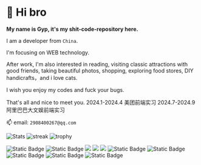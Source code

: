 # 👋 Hi bro

**My name is Gyp, it's my shit-code-repository here.**

I am a developer from ```China```. 

I'm focusing on WEB technology.

After work, I'm also interested in reading, visiting classic attractions with good friends, taking beautiful photos, shopping, exploring food stores, DIY handicrafts，and i love cats.

I wish you enjoy my codes and fuck your bugs.

That's all and nice to meet you.
2024.1-2024.4  美团前端实习
2024.7-2024.9  阿里巴巴大文娱前端实习

📫 email: `2908400267@qq.com`

![Stats](https://github-readme-stats.vercel.app/api?username=gypgyptestmore&show_icons=true&theme=radical)
![streak](http://github-readme-streak-stats.herokuapp.com/?user=gypgyptestmore&theme=radical)
![trophy](https://github-profile-trophy.vercel.app/?username=gypgyptestmore&theme=radical)

<span > 
  <img alt="Static Badge" src="https://img.shields.io/badge/Vue-%2342b883?style=flat-square&logo=Vue&logoColor=%23fff"> 
  <img alt="Static Badge" src="https://img.shields.io/badge/TypeScript-%230072b3?style=flat-square&logo=TypeScript&logoColor=%23fff"> 
  <img src="https://img.shields.io/badge/-JavaScript-F7DF1E?style=flat-square&logo=javascript&logoColor=white" /> 
  <img src="https://img.shields.io/badge/-HTML5-E34F26?style=flat-square&logo=html5&logoColor=white" /> 
  <img src="https://img.shields.io/badge/-CSS3-1572B6?style=flat-square&logo=css3" /> 
  <img alt="Static Badge" src="https://img.shields.io/badge/Webpack-%230072b3?style=flat-square&logo=webpack&logoColor=%23fff"> 
  <img alt="Static Badge" src="https://img.shields.io/badge/Vite-%239a60fe?style=flat-square&logo=vite&logoColor=%23fff"> 
  <img alt="Static Badge" src="https://img.shields.io/badge/Sass-%23c66394?style=flat-square&logo=Sass&logoColor=%23fff"> 
  <img alt="Static Badge" src="https://img.shields.io/badge/Visual_Studio_Code-007ACC?style=flat-square&logo=Visual-Studio-Code&logoColor=white"> 
  <img alt="Static Badge" src="https://img.shields.io/badge/Git-F05032?style=flat-square&logo=Git&logoColor=white">  
</span>

